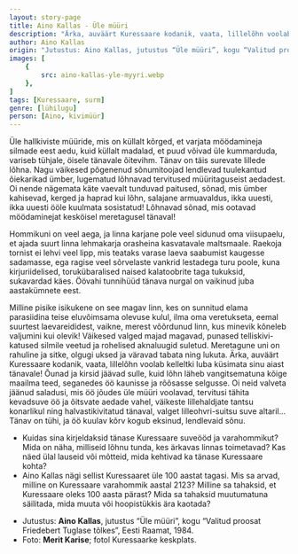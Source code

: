 ```yaml
---
layout: story-page
title: Aino Kallas - Üle müüri
description: "Ärka, auväärt Kuressaare kodanik, vaata, lillelõhn voolab kelleltki luba küsimata sinu aiast tänavale!"
author: Aino Kallas
origin: "Jutustus: Aino Kallas, jutustus “Üle müüri”, kogu “Valitud proosat Friedebert Tuglase tõlkes”, Eesti Raamat, 1984."
images: [
    {
        src: aino-kallas-yle-myyri.webp
    },
]
tags: [Kuressaare, surm]
genre: [lühilugu]
person: [Aino, kivimüür]
---
```


<!-- # {{$doc.title}} -->

Üle hallkiviste müüride, mis on küllalt kõrged, et varjata möödamineja silmade eest aedu, kuid küllalt madalad, et puud võivad üle kummarduda, variseb tühjale, öisele tänavale õitevihm. Tänav on täis surevate lillede lõhna. Nagu väikesed põgenenud sõnumitoojad lendlevad tuulekantud õiekarikad ümber, lugematud lõhnavad tervitused müüritaguseist aedadest. Oi nende nägemata käte vaevalt tunduvad paitused, sõnad, mis ümber kahisevad, kerged ja haprad kui lõhn, salajane armuavaldus, ikka uuesti, ikka uuesti ööle kuulmata sosistatud! Lõhnavad sõnad, mis ootavad möödaminejat kesköisel meretagusel tänaval!

Hommikuni on veel aega, ja linna karjane pole veel sidunud oma viisupaelu, et ajada suurt linna lehmakarja orasheina kasvatavale maltsmaale. Raekoja tornist ei lehvi veel lipp, mis teataks varase laeva saabumist kaugesse sadamasse, ega ragise veel sõrvelaste vankrid lestadega turu poole, kuna kirjuriidelised, torukübaralised naised kalatoobrite taga tukuksid, sukavardad käes. Öövahi tunnihüüd tänava nurgal on vaikinud juba aastakümnete eest.

Milline pisike isikukene on see magav linn, kes on sunnitud elama parasiidina teise eluvõimsama olevuse kulul, ilma oma veretukseta, eemal suurtest laevareididest, vaikne, merest võõrdunud linn, kus minevik kõneleb valjumini kui olevik! Väikesed valged majad magavad, punased telliskivi-katused silmile veetud ja rohelised aknaluugid suletud. Meretagune uni on rahuline ja sitke, olgugi uksed ja väravad tabata ning lukuta. Ärka, auväärt Kuressaare kodanik, vaata, lillelõhn voolab kelleltki luba küsimata sinu aiast tänavale! Õunad ja kirsid jäävad sulle, kuid lõhn läheb vangitsematuna kõige maailma teed, seganedes öö kaunisse ja rõõsasse selgusse. Oi neid valveta jäänud saladusi, mis öö jõudes üle müüri voolavad, tervitusi tähita kevadsuve öö ja õitsvate aedade vahel, väikeste lillehaldjate tantsu konarlikul ning halvastikivitatud tänaval, valget lilleohvri-suitsu suve altaril... Tänav on tühi, ja öö kuulav kõrv kogub eksinud, lendlevaid sõnu. 


<!-- Täägid kummarduma varisema lendlema ootama ragisema tukkuma magama eksima tantsima -->





<story-author :author="author" :origin="origin"></story-author>

<details-wrapper summary="Mis mõtted tekkisid?">

- Kuidas sina kirjeldaksid tänase Kuressaare suveööd ja varahommikut? Mida on näha, milliseid lõhnu tunda, kes ärkavas linnas toimetavad? Kas näed ülal lauseid või mõtteid, mida kehtivad ka tänase Kuressaare kohta?
- Aino Kallas nägi sellist Kuressaaret üle 100 aastat tagasi. Mis sa arvad, milline on Kuressaare varahommik aastal 2123? Milline sa tahaksid, et Kuressaare oleks 100 aasta pärast? Mida sa tahaksid muutumatuna säilitada, mida muuta või hoopistükkis ära kaotada?

</details-wrapper>


<details-wrapper summary="Allikad" class="text-sm" icon="icon-park-outline:document-folder">

- Jutustus: **Aino Kallas**, jutustus “Üle müüri”, kogu “Valitud proosat Friedebert Tuglase tõlkes”, Eesti Raamat, 1984. 
- Foto: **Merit Karise**; fotol Kuressaarke keskplats.

</details-wrapper>
